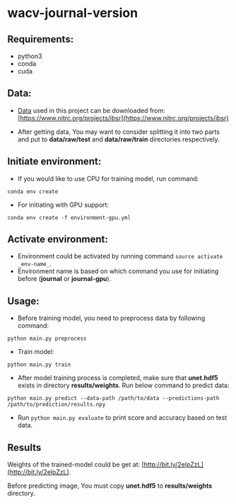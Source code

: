 # wacv-journal-version

## Requirements:
- python3
- conda
- cuda

## Data:
- [Data](https://www.nitrc.org/projects/ibsr) used in this project can be downloaded from:
[https://www.nitrc.org/projects/ibsr](https://www.nitrc.org/projects/ibsr)

- After getting data, You may want to consider splitting it into two parts and put to **data/raw/test** and
  **data/raw/train** directories respectively.

## Initiate environment:
- If you would like to use CPU for training model, run command:
```
conda env create
```
- For initiating with GPU support:
```
conda env create -f environment-gpu.yml
```

## Activate environment:
- Environment could be activated by running command `source activate _env-name_`.
- Environment name is based on which command you use for initiating before (**journal** or **journal-gpu**).

## Usage:
- Before training model, you need to preprocess data by following command:
```
python main.py preprocess
```

- Train model:
```
python main.py train
```

- After model training process is completed, make sure that **unet.hdf5** exists in directory **results/weights**. Run below
  command to predict data:
```
python main.py predict --data-path /path/to/data --predictions-path /path/to/prediction/results.npy
```

- Run `python main.py evaluate` to print score and accuracy based on test data.

## Results
Weights of the trained-model could be get at: [http://bit.ly/2elpZzL](http://bit.ly/2elpZzL).

Before predicting image, You must copy **unet.hdf5** to **results/weights** directory.
